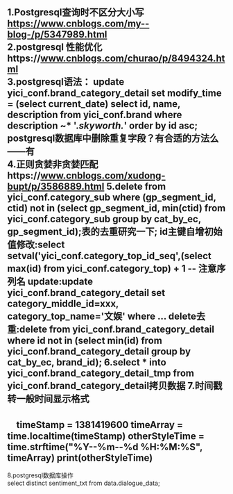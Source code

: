 1.Postgresql查询时不区分大小写 https://www.cnblogs.com/my--blog-/p/5347989.html   
2.postgresql 性能优化https://www.cnblogs.com/churao/p/8494324.html   
3.postgresql语法：
  update yici_conf.brand_category_detail set modify_time = (select current_date)  select id, name, description from yici_conf.brand where description ~* '.*skyworth.*' order by id asc;
  postgresql数据库中删除重复字段？有合适的方法么——有   
4.正则贪婪非贪婪匹配https://www.cnblogs.com/xudong-bupt/p/3586889.html
5.delete from yici_conf.category_sub where (gp_segment_id, ctid) not in (select gp_segment_id, min(ctid) from yici_conf.category_sub group by cat_by_ec, gp_segment_id);表的去重研究一下;
id主键自增初始值修改:select setval('yici_conf.category_top_id_seq',(select max(id) from yici_conf.category_top) + 1 -- 注意序列名
update:update yici_conf.brand_category_detail set category_middle_id=xxx, category_top_name='文娱' where ...
delete去重:delete from yici_conf.brand_category_detail where id not in (select min(id) from yici_conf.brand_category_detail group by cat_by_ec, brand_id);
6.select * into yici_conf.brand_category_detail_tmp from yici_conf.brand_category_detail拷贝数据
7.时间戳转一般时间显示格式    
---
　timeStamp = 1381419600
  timeArray = time.localtime(timeStamp)
  otherStyleTime = time.strftime("%Y--%m--%d %H:%M:%S", timeArray)
   print(otherStyleTime)
---
8.postgresql数据库操作    
  select distinct sentiment_txt from data.dialogue_data;
